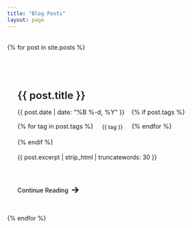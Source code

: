 ```yaml
---
title: "Blog Posts"
layout: page
---
```


<div class="posts-container">
  {% for post in site.posts %}
    <article class="post-card">
      <div class="post-content">
        <h2 class="post-title">
          <a href="{{ post.url | relative_url }}">{{ post.title }}</a>
        </h2>
        <div class="post-meta">
          <time datetime="{{ post.date | date_to_xmlschema }}">
            {{ post.date | date: "%B %-d, %Y" }}
          </time>
          {% if post.tags %}
            <div class="tags">
              {% for tag in post.tags %}
                <span class="tag">{{ tag }}</span>
              {% endfor %}
            </div>
          {% endif %}
        </div>
        <div class="post-excerpt">
          {{ post.excerpt | strip_html | truncatewords: 30 }}
        </div>
      </div>
      <div class="post-footer">
        <a href="{{ post.url | relative_url }}" class="read-more">
          Continue Reading
          <svg class="arrow" viewBox="0 0 24 24" width="16" height="16">
            <path fill="currentColor" d="M13.025 1l-2.847 2.828 6.176 6.176h-16.354v3.992h16.354l-6.176 6.176 2.847 2.828 10.975-11z"/>
          </svg>
        </a>
      </div>
    </article>
  {% endfor %}
</div>

<style>
  .posts-container {
    display: grid;
    gap: 2rem;
    margin: 2rem 0;
  }

  .post-card {
    background: var(--bg);
    border: 1px solid var(--border);
    border-radius: 12px;
    overflow: hidden;
    transition: all 0.3s ease;
  }

  .post-card:hover {
    transform: translateY(-4px);
    box-shadow: 0 4px 12px rgba(0, 0, 0, 0.1);
  }

  .post-content {
    padding: 1.5rem;
  }

  .post-title {
    margin-bottom: 1rem;
    font-size: 1.5rem;
    font-weight: 600;
  }

  .post-title a {
    color: var(--heading);
    text-decoration: none;
  }

  .post-title a:hover {
    color: var(--link);
  }

  .post-meta {
    display: flex;
    flex-wrap: wrap;
    gap: 1rem;
    font-size: 0.9rem;
    color: var(--text-light);
    margin-bottom: 1rem;
  }

  .tags {
    display: flex;
    flex-wrap: wrap;
    gap: 0.5rem;
  }

  .tag {
    background: var(--bg);
    color: var(--text-light);
    padding: 0.2rem 0.8rem;
    border-radius: 20px;
    font-size: 0.8rem;
    border: 1px solid var(--border);
  }

  .post-excerpt {
    color: var(--text);
    line-height: 1.6;
    margin-bottom: 1rem;
  }

  .post-footer {
    padding: 1rem 1.5rem;
    border-top: 1px solid var(--border);
    background: var(--bg);
  }

  .read-more {
    display: inline-flex;
    align-items: center;
    gap: 0.5rem;
    color: var(--link);
    text-decoration: none;
    font-weight: 500;
    transition: gap 0.3s ease;
  }

  .read-more:hover {
    gap: 0.8rem;
  }

  .arrow {
    transition: transform 0.3s ease;
  }

  .read-more:hover .arrow {
    transform: translateX(2px);
  }
</style>
